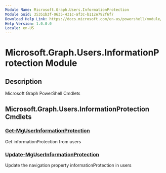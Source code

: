 ```yaml
---
Module Name: Microsoft.Graph.Users.InformationProtection
Module Guid: 35351b3f-0635-431c-af3c-b112e792f6f7
Download Help Link: https://docs.microsoft.com/en-us/powershell/module/microsoft.graph.users.informationprotection
Help Version: 1.0.0.0
Locale: en-US
---
```


# Microsoft.Graph.Users.InformationProtection Module
## Description
Microsoft Graph PowerShell Cmdlets

## Microsoft.Graph.Users.InformationProtection Cmdlets
### [Get-MgUserInformationProtection](Get-MgUserInformationProtection.md)
Get informationProtection from users

### [Update-MgUserInformationProtection](Update-MgUserInformationProtection.md)
Update the navigation property informationProtection in users

